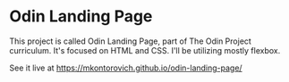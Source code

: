 # Odin Landing Page

This project is called Odin Landing Page, part of The Odin Project curriculum.
It's focused on HTML and CSS. I'll be utilizing mostly flexbox.

See it live at https://mkontorovich.github.io/odin-landing-page/

